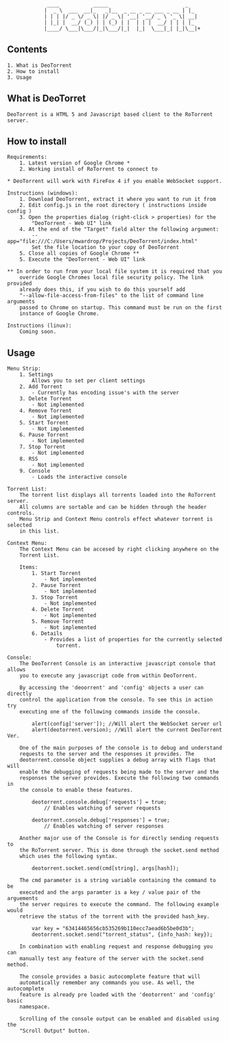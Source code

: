 				 ____           _____                         _
				|  _ \  ___  __|_   _|__  _ __ _ __ ___ _ __ | |_ 
				| | | |/ _ \/ _ \| |/ _ \| '__| '__/ _ \ '_ \| __|
				| |_| |  __/ (_) | | (_) | |  | | |  __/ | | | |_
				|____/ \___|\___/|_|\___/|_|  |_|  \___|_| |_|\__|+
 
Contents
--------

	1. What is DeoTorrent
	2. How to install
	3. Usage
	
What is DeoTorret
-----------------

	DeoTorrent is a HTML 5 and Javascript based client to the RoTorrent server.
	
How to install
--------------

	Requirements: 
		1. Latest version of Google Chrome *
		2. Working install of RoTorrent to connect to	

	* DeoTorrent will work with FireFox 4 if you enable WebSocket support.
	
	Instructions (windows):
		1. Download DeoTorrent, extract it where you want to run it from
		2. Edit config.js in the root directory ( instructions inside config )
		3. Open the properties dialog (right-click > properties) for the 
			"DeoTorrent - Web UI" link
		4. At the end of the "Target" field alter the following argument:
			--app="file:///C:/Users/mwardrop/Projects/DeoTorrent/index.html"
			Set the file location to your copy of DeoTorrent
		5. Close all copies of Google Chrome **
		5. Execute the "DeoTorrent - Web UI" link
		
	** In order to run from your local file system it is required that you
		override Google Chromes local file security policy. The link provided
		already does this, if you wish to do this yourself add 
		"--allow-file-access-from-files" to the list of command line arguments
		passed to Chrome on startup. This command must be run on the first 
		instance of Google Chrome.
		
	Instructions (linux):
		Coming soon.
		
Usage
-----

	Menu Strip:
		1. Settings
			Allows you to set per client settings
		2. Add Torrent
			- Currently has encoding issue's with the server
		3. Delete Torrent
			- Not implemented
		4. Remove Torrent
			- Not implemented
		5. Start Torrent
			- Not implemented
		6. Pause Torrent
			- Not implemented
		7. Stop Torrent
			- Not implemented
		8. RSS
			- Not implemented
		9. Console
			- Loads the interactive console
	
	Torrent List:
		The torrent list displays all torrents loaded into the RoTorrent server.
		All columns are sortable and can be hidden through the header controls.
		Menu Strip and Context Menu controls effect whatever torrent is selected 
		in this list.
	
	Context Menu:
		The Context Menu can be accesed by right clicking anywhere on the 
		Torrent List.
		
		Items:
			1. Start Torrent
				- Not implemented
			2. Pause Torrent
				- Not implemented
			3. Stop Torrent
				- Not implemented
			4. Delete Torrent
				- Not implemented
			5. Remove Torrent
				- Not implemented
			6. Details
				- Provides a list of properties for the currently selected 
					torrent.
	
	Console:
		The DeoTorrent Console is an interactive javascript console that allows
		you to execute any javascript code from within DeoTorrent.
		
		By accessing the 'deoorrent' and 'config' objects a user can directly 
		control the application from the console. To see this in action try 
		executing one of the following commands inside the console.
		
			alert(config['server']); //Will alert the WebSocket server url
			alert(deotorrent.version); //Will alert the current DeoTorrent Ver.
			
		One of the main purposes of the console is to debug and understand 
		requests to the server and the responses it provides. The 
		deotorrent.console object supplies a debug array with flags that will 
		enable the debugging of requests being made to the server and the 
		responses the server provides. Execute the following two commands in 
		the console to enable these features.
		
			deotorrent.console.debug['requests'] = true;
				// Enables watching of server requests
				
			deotorrent.console.debug['responses'] = true;
				// Enables watching of server responses
		
		Another major use of the Console is for directly sending requests to 
		the RoTorrent server. This is done through the socket.send method 
		which uses the following syntax.
		
			deotorrent.socket.send(cmd[string], args[hash]);
		
		The cmd parameter is a string variable containing the command to be 
		executed and the args paramter is a key / value pair of the arguements
		the server requires to execute the command. The following example would
		retrieve the status of the torrent with the provided hash_key.
		
			var key = "63414465656cb535269b110ecc7aead6b5be0d3b";
			deotorrent.socket.send("torrent_status", {info_hash: key});
		
		In combination with enabling request and response debugging you can
		manually test any feature of the server with the socket.send method.
		
		The console provides a basic autocomplete feature that will 
		automatically remember any commands you use. As well, the autocomplete 
		feature is already pre loaded with the 'deotorrent' and 'config' basic
		namespace.
		
		Scrolling of the console output can be enabled and disabled using the
		"Scroll Output" button.
		
